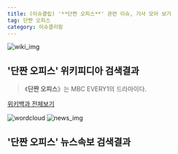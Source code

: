 ```yaml
---
title: (이슈클립) '**단짠 오피스**' 관련 이슈, 기사 모아 보기
tag: 단짠 오피스
category: 이슈클리핑
---
```

![wiki_img](https://user-images.githubusercontent.com/42597476/44503234-41136a80-a6d0-11e8-9071-6fc6418eafe4.png)
## **'**단짠 오피스**'** 위키피디아 검색결과
>《**단짠 오피스**》는 MBC EVERY1의 드라마이다.

<a href="https://ko.wikipedia.org/wiki/단짠 오피스" target="_blank">위키백과 전체보기</a>

![wordcloud](https://s3.ap-northeast-2.amazonaws.com/lyrics101-wordcloud/2018-09-29-1538153764.png)
![news_img](https://user-images.githubusercontent.com/42597476/44507050-1206f400-a6e4-11e8-8d98-7ffbfebb353f.png)
## **'**단짠 오피스**'** 뉴스속보 검색결과

